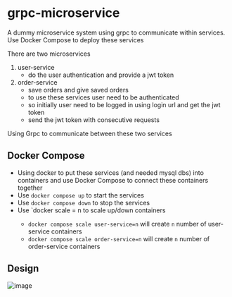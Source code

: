 # grpc-microservice
A dummy microservice system using grpc to communicate within services. Use Docker Compose to deploy these services

There are two microservices
1. user-service
    - do the user authentication and provide a jwt token
2. order-service
    - save orders and give saved orders
    - to use these services user need to be authenticated
    - so initially user need to be logged in using login url and get the jwt token
    - send the jwt token with consecutive requests

Using Grpc to communicate between these two services


Docker Compose
----------------------
- Using docker to put these services (and needed mysql dbs) into containers and use Docker Compose to connect these containers together
- Use `docker compose up` to start the services
- Use `docker compose down` to stop the services
- Use `docker scale <service> = n to scale up/down containers
  - `docker compose scale user-service=n` will create `n` number of user-service containers
  - `docker compose scale order-service=n` will create `n` number of order-service containers


Design
--------------

![image](https://user-images.githubusercontent.com/13161714/192107233-57b498b7-6ee0-476f-a88d-6f7bd876bbde.png)
